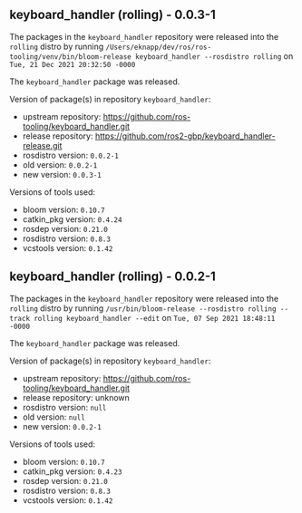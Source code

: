 ## keyboard_handler (rolling) - 0.0.3-1

The packages in the `keyboard_handler` repository were released into the `rolling` distro by running `/Users/eknapp/dev/ros/ros-tooling/venv/bin/bloom-release keyboard_handler --rosdistro rolling` on `Tue, 21 Dec 2021 20:32:50 -0000`

The `keyboard_handler` package was released.

Version of package(s) in repository `keyboard_handler`:

- upstream repository: https://github.com/ros-tooling/keyboard_handler.git
- release repository: https://github.com/ros2-gbp/keyboard_handler-release.git
- rosdistro version: `0.0.2-1`
- old version: `0.0.2-1`
- new version: `0.0.3-1`

Versions of tools used:

- bloom version: `0.10.7`
- catkin_pkg version: `0.4.24`
- rosdep version: `0.21.0`
- rosdistro version: `0.8.3`
- vcstools version: `0.1.42`


## keyboard_handler (rolling) - 0.0.2-1

The packages in the `keyboard_handler` repository were released into the `rolling` distro by running `/usr/bin/bloom-release --rosdistro rolling --track rolling keyboard_handler --edit` on `Tue, 07 Sep 2021 18:48:11 -0000`

The `keyboard_handler` package was released.

Version of package(s) in repository `keyboard_handler`:

- upstream repository: https://github.com/ros-tooling/keyboard_handler.git
- release repository: unknown
- rosdistro version: `null`
- old version: `null`
- new version: `0.0.2-1`

Versions of tools used:

- bloom version: `0.10.7`
- catkin_pkg version: `0.4.23`
- rosdep version: `0.21.0`
- rosdistro version: `0.8.3`
- vcstools version: `0.1.42`


